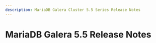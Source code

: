 ```yaml
---
description: MariaDB Galera Cluster 5.5 Series Release Notes
---
```


# MariaDB Galera 5.5 Release Notes

